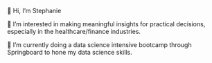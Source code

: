 👋 Hi, I’m Stephanie

👀 I’m interested in making meaningful insights for practical decisions, especially in the healthcare/finance industries.

🌱 I’m currently doing a data science intensive bootcamp through Springboard to hone my data science skills.

<!---
scho-git/scho-git is a ✨ special ✨ repository because its `README.md` (this file) appears on your GitHub profile.
You can click the Preview link to take a look at your changes.
--->

